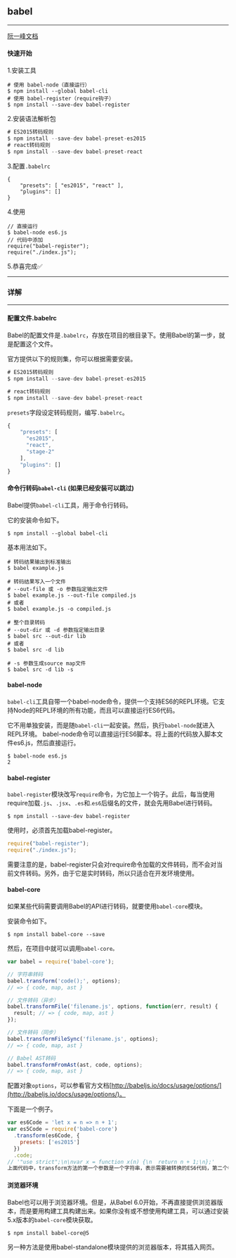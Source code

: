 
## babel
-------
[阮一峰文档](http://es6.ruanyifeng.com/#docs/intro)

#### 快速开始

1.安装工具
```
# 使用 babel-node（直接运行）
$ npm install --global babel-cli
# 使用 babel-register（require钩子）
$ npm install --save-dev babel-register
```
2.安装语法解析包
```javascript
# ES2015转码规则
$ npm install --save-dev babel-preset-es2015
# react转码规则
$ npm install --save-dev babel-preset-react
```
3.配置`.babelrc`
```
{
    "presets": [ "es2015", "react" ],
    "plugins": []
}
```
4.使用
```
// 直接运行
$ babel-node es6.js
// 代码中添加
require("babel-register");
require("./index.js");

```
5.恭喜完成✅



------
### 详解
------


#### 配置文件.babelrc 
Babel的配置文件是`.babelrc`，存放在项目的根目录下。使用Babel的第一步，就是配置这个文件。

官方提供以下的规则集，你可以根据需要安装。
```javascript
# ES2015转码规则
$ npm install --save-dev babel-preset-es2015

# react转码规则
$ npm install --save-dev babel-preset-react
```
`presets`字段设定转码规则，编写`.babelrc`。
```javascript
{
    "presets": [
      "es2015",
      "react",
      "stage-2"
    ],
    "plugins": []
}
```



#### 命令行转码`babel-cli` (如果已经安装可以跳过)
Babel提供`babel-cli`工具，用于命令行转码。

它的安装命令如下。
```
$ npm install --global babel-cli
```
基本用法如下。
```
# 转码结果输出到标准输出
$ babel example.js

# 转码结果写入一个文件
# --out-file 或 -o 参数指定输出文件
$ babel example.js --out-file compiled.js
# 或者
$ babel example.js -o compiled.js

# 整个目录转码
# --out-dir 或 -d 参数指定输出目录
$ babel src --out-dir lib
# 或者
$ babel src -d lib

# -s 参数生成source map文件
$ babel src -d lib -s
```



#### babel-node 
`babel-cli`工具自带一个babel-node命令，提供一个支持ES6的REPL环境。它支持Node的REPL环境的所有功能，而且可以直接运行ES6代码。

它不用单独安装，而是随`babel-cli`一起安装。然后，执行`babel-node`就进入REPL环境。
babel-node命令可以直接运行ES6脚本。将上面的代码放入脚本文件es6.js，然后直接运行。
```
$ babel-node es6.js
2
```


#### babel-register 
`babel-register`模块改写`require`命令，为它加上一个钩子。此后，每当使用require加载`.js`、`.jsx`、`.es`和.`es6`后缀名的文件，就会先用Babel进行转码。
```
$ npm install --save-dev babel-register
```
使用时，必须首先加载babel-register。
```javascript
require("babel-register");
require("./index.js");
```
需要注意的是，babel-register只会对require命令加载的文件转码，而不会对当前文件转码。另外，由于它是实时转码，所以只适合在开发环境使用。




#### babel-core 
如果某些代码需要调用Babel的API进行转码，就要使用`babel-core`模块。

安装命令如下。
```
$ npm install babel-core --save
```
然后，在项目中就可以调用`babel-core。`
```javascript
var babel = require('babel-core');

// 字符串转码
babel.transform('code();', options);
// => { code, map, ast }

// 文件转码（异步）
babel.transformFile('filename.js', options, function(err, result) {
  result; // => { code, map, ast }
});

// 文件转码（同步）
babel.transformFileSync('filename.js', options);
// => { code, map, ast }

// Babel AST转码
babel.transformFromAst(ast, code, options);
// => { code, map, ast }
```
配置对象`options`，可以参看官方文档[http://babeljs.io/docs/usage/options/](http://babeljs.io/docs/usage/options/)。

下面是一个例子。
```javascript
var es6Code = 'let x = n => n + 1';
var es5Code = require('babel-core')
  .transform(es6Code, {
    presets: ['es2015']
  })
  .code;
// '"use strict";\n\nvar x = function x(n) {\n  return n + 1;\n};'
上面代码中，transform方法的第一个参数是一个字符串，表示需要被转换的ES6代码，第二个参数是转换的配置对象。
```


#### 浏览器环境 
Babel也可以用于浏览器环境。但是，从Babel 6.0开始，不再直接提供浏览器版本，而是要用构建工具构建出来。如果你没有或不想使用构建工具，可以通过安装5.x版本的`babel-core`模块获取。
```
$ npm install babel-core@5
```
另一种方法是使用babel-standalone模块提供的浏览器版本，将其插入网页。


